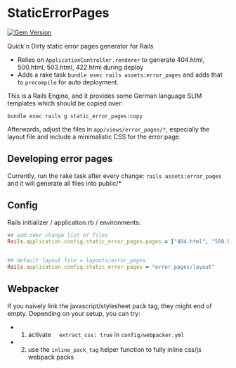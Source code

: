 # StaticErrorPages

[![Gem Version](https://badge.fury.io/rb/static_error_pages.svg)](https://badge.fury.io/rb/static_error_pages)

Quick'n Dirty static error pages generator for Rails

- Relies on ``ApplicationController.renderer`` to generate 404.html, 500.html, 503.html, 422.html during deploy
- Adds a rake task ``bundle exec rails assets:error_pages`` and adds that to ``precompile`` for auto deployment.

This is a Rails Engine, and it provides some German language SLIM templates which should be copied over:

```
bundle exec rails g static_error_pages:copy
```

Afterwards, adjust the files in ``app/views/error_pages/*``, especially the layout file and include a minimalistic CSS for the error page.

## Developing error pages

Currently, run the rake task after every change: ``rails assets:error_pages`` and it will generate all files into public/*

## Config

Rails initializer / application.rb / environments:

```ruby
## add oder change list of files
Rails.application.config.static_error_pages.pages = ["404.html", "500.html", "503.html", "422.html"]


## default layout file = layouts/error_pages
Rails.application.config.static_error_pages = "error_pages/layout"
```

## Webpacker

If you naively link the javascript/stylesheet pack tag, they might end of empty. Depending on your setup, you can try:

- 1. activate ``  extract_css: true`` in ``config/webpacker.yml``
- 2. use the ``inline_pack_tag`` helper function to fully inline css/js webpack packs
